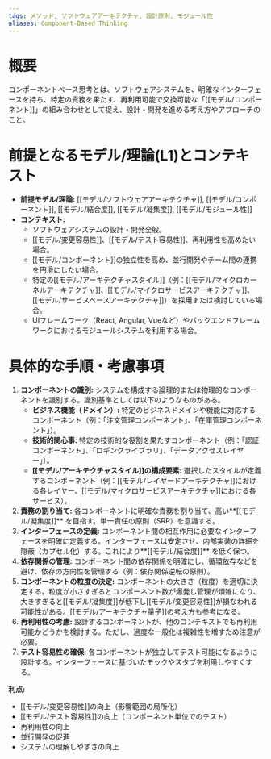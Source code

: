 ```yaml
---
tags: メソッド, ソフトウェアアーキテクチャ, 設計原則, モジュール性
aliases: Component-Based Thinking
---
```


# 概要
コンポーネントベース思考とは、ソフトウェアシステムを、明確なインターフェースを持ち、特定の責務を果たす、再利用可能で交換可能な「[[モデル/コンポーネント]]」の組み合わせとして捉え、設計・開発を進める考え方やアプローチのこと。

# 前提となるモデル/理論(L1)とコンテキスト
* **前提モデル/理論:** [[モデル/ソフトウェアアーキテクチャ]], [[モデル/コンポーネント]], [[モデル/結合度]], [[モデル/凝集度]], [[モデル/モジュール性]]
* **コンテキスト:**
    * ソフトウェアシステムの設計・開発全般。
    * [[モデル/変更容易性]]、[[モデル/テスト容易性]]、再利用性を高めたい場合。
    * [[モデル/コンポーネント]]の独立性を高め、並行開発やチーム間の連携を円滑にしたい場合。
    * 特定の[[モデル/アーキテクチャスタイル]]（例：[[モデル/マイクロカーネルアーキテクチャ]]、[[モデル/マイクロサービスアーキテクチャ]]、[[モデル/サービスベースアーキテクチャ]]）を採用または検討している場合。
    * UIフレームワーク（React, Angular, Vueなど）やバックエンドフレームワークにおけるモジュールシステムを利用する場合。

# 具体的な手順・考慮事項
1.  **コンポーネントの識別:** システムを構成する論理的または物理的なコンポーネントを識別する。識別基準としては以下のようなものがある。
    * **ビジネス機能（ドメイン）:** 特定のビジネスドメインや機能に対応するコンポーネント（例：「注文管理コンポーネント」、「在庫管理コンポーネント」）。
    * **技術的関心事:** 特定の技術的な役割を果たすコンポーネント（例：「認証コンポーネント」、「ロギングライブラリ」、「データアクセスレイヤー」）。
    * **[[モデル/アーキテクチャスタイル]]の構成要素:** 選択したスタイルが定義するコンポーネント（例：[[モデル/レイヤードアーキテクチャ]]における各レイヤー、[[モデル/マイクロサービスアーキテクチャ]]における各サービス）。
2.  **責務の割り当て:** 各コンポーネントに明確な責務を割り当て、高い**[[モデル/凝集度]]** を目指す。単一責任の原則（SRP）を意識する。
3.  **インターフェースの定義:** コンポーネント間の相互作用に必要なインターフェースを明確に定義する。インターフェースは安定させ、内部実装の詳細を隠蔽（カプセル化）する。これにより**[[モデル/結合度]]** を低く保つ。
4.  **依存関係の管理:** コンポーネント間の依存関係を明確にし、循環依存などを避け、依存の方向性を管理する（例：依存関係逆転の原則）。
5.  **コンポーネントの粒度の決定:** コンポーネントの大きさ（粒度）を適切に決定する。粒度が小さすぎるとコンポーネント数が爆発し管理が煩雑になり、大きすぎると[[モデル/凝集度]]が低下し[[モデル/変更容易性]]が損なわれる可能性がある。[[モデル/アーキテクチャ量子]]の考え方も参考になる。
6.  **再利用性の考慮:** 設計するコンポーネントが、他のコンテキストでも再利用可能かどうかを検討する。ただし、過度な一般化は複雑性を増すため注意が必要。
7.  **テスト容易性の確保:** 各コンポーネントが独立してテスト可能になるように設計する。インターフェースに基づいたモックやスタブを利用しやすくする。

**利点:**
* [[モデル/変更容易性]]の向上（影響範囲の局所化）
* [[モデル/テスト容易性]]の向上（コンポーネント単位でのテスト）
* 再利用性の向上
* 並行開発の促進
* システムの理解しやすさの向上